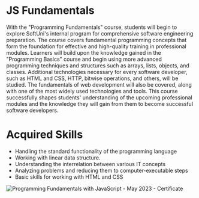 # JS Fundamentals

With the "Programming Fundamentals" course, students will begin to explore SoftUni's internal program for comprehensive software engineering preparation. The course covers fundamental programming concepts that form the foundation for effective and high-quality training in professional modules. Learners will build upon the knowledge gained in the "Programming Basics" course and begin using more advanced programming techniques and structures such as arrays, lists, objects, and classes. Additional technologies necessary for every software developer, such as HTML and CSS, HTTP, bitwise operations, and others, will be studied. The fundamentals of web development will also be covered, along with one of the most widely used technologies and tools. This course successfully shapes students' understanding of the upcoming professional modules and the knowledge they will gain from them to become successful software developers.

# Acquired Skills

- Handling the standard functionality of the programming language
- Working with linear data structure.
- Understanding the interrelation between various IT concepts
- Analyzing problems and reducing them to computer-executable steps
- Basic skills for working with HTML and CSS

![Programming Fundamentals with JavaScript - May 2023 - Certificate](https://github.com/BrayanMark/SoftUni-Javascript-Fundamentals/assets/145554659/f0ea215e-9a7e-49b3-a86b-de8f2d3e57db)
